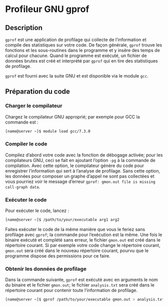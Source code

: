 # Profileur GNU gprof

## Description

`gprof` est une application de profilage qui collecte de l’information et compile des statistiques sur votre code. De façon générale, `gprof` trouve les fonctions et les sous-routines dans le programme et y insère des temps de calcul pour chacune. Quand le programme est exécuté, un fichier de données brutes est créé et interprété par `gprof` qui en tire des statistiques de profilage.

`gprof` est fourni avec la suite GNU et est disponible via le module `gcc`.

## Préparation du code

### Charger le compilateur

Chargez le compilateur GNU approprié; par exemple pour GCC la commande est :

```bash
[name@server ~]$ module load gcc/7.3.0
```

### Compiler le code

Compilez d’abord votre code avec la fonction de débogage activée; pour les compilateurs GNU, ceci se fait en ajoutant l’option `-pg` à la commande de compilation. Avec cette option, le compilateur génère du code pour enregistrer l’information qui sert à l’analyse de profilage. Sans cette option, les données pour composer un graphe d’appel ne sont pas collectées et vous pourriez voir le message d’erreur  `gprof: gmon.out file is missing call-graph data`.

### Exécuter le code

Pour exécuter le code, lancez :

```bash
[name@server ~]$ /path/to/your/executable arg1 arg2
```

Faites exécuter le code de la même manière que vous le feriez sans profilage avec `gprof`; la commande pour l’exécution est la même. Une fois le binaire exécuté et complété sans erreur, le fichier `gmon.out` est créé dans le répertoire courant. Si par exemple votre code change le répertoire courant, `gmon.out` sera créé dans le nouveau répertoire courant, pourvu que le programme dispose des permissions pour ce faire.

### Obtenir les données de profilage

Dans la commande suivante, `gprof` est exécuté avec en arguments le nom du binaire et le fichier `gmon.out`; le fichier `analysis.txt` sera créé dans le répertoire courant pour contenir toute l’information de profilage.

```bash
[name@server ~]$ gprof /path/to/your/executable gmon.out > analysis.txt
```
